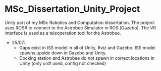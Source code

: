 # MSc_Dissertation_Unity_Project
 Unity part of my MSc Robotics and Computation dissertation. The project uses ROS# to connect to the Astrobee Simulator in ROS (Gazebo). The VR interface is used as a teleoperation tool for the Astrobee.

* 25/07: 
  * Gaps exist in ISS model in all of Unity, Rviz and Gazebo. ISS model spawns upside down in Gazebo and Unity.
  * Docking station and Astrobee do not spawn in correct locations in Unity (only urdf used, config not checked)
